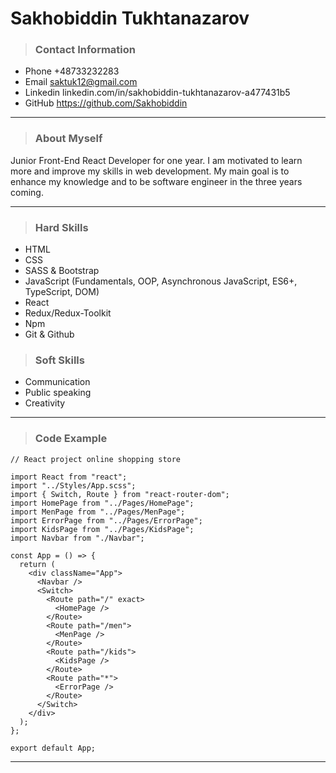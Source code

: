 # Sakhobiddin Tukhtanazarov

>### Contact Information


- Phone +48733232283
- Email saktuk12@gmail.com
- Linkedin linkedin.com/in/sakhobiddin-tukhtanazarov-a477431b5
- GitHub https://github.com/Sakhobiddin

---

>### About Myself 

Junior Front-End React Developer for one year. I am motivated to learn more and improve my skills in web development. My main goal is to enhance my knowledge and to be software engineer in the three years coming.

---

>### Hard Skills

- HTML
- CSS
- SASS & Bootstrap
- JavaScript (Fundamentals, OOP, Asynchronous JavaScript, ES6+, TypeScript, DOM)
- React
- Redux/Redux-Toolkit
- Npm
- Git & Github

>### Soft Skills

- Communication
- Public speaking
- Creativity

---

>### Code Example


````react
// React project online shopping store

import React from "react";
import "../Styles/App.scss";
import { Switch, Route } from "react-router-dom";
import HomePage from "../Pages/HomePage";
import MenPage from "../Pages/MenPage";
import ErrorPage from "../Pages/ErrorPage";
import KidsPage from "../Pages/KidsPage";
import Navbar from "./Navbar";

const App = () => {
  return (
    <div className="App">
      <Navbar />
      <Switch>
        <Route path="/" exact>
          <HomePage />
        </Route>
        <Route path="/men">
          <MenPage />
        </Route>
        <Route path="/kids">
          <KidsPage />
        </Route>
        <Route path="*">
          <ErrorPage />
        </Route>
      </Switch>
    </div>
  );
};

export default App;

````
----
